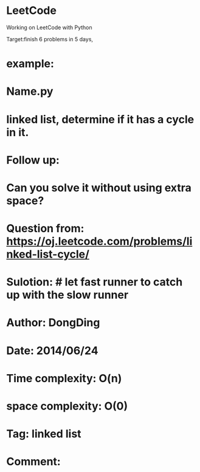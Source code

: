 LeetCode
========

Working on LeetCode with Python

Target:finish 6 problems in  5 days,
# example:

# Name.py
# linked list, determine if it has a cycle in it.
# Follow up:
# Can you solve it without using extra space?

# Question from: https://oj.leetcode.com/problems/linked-list-cycle/
# Sulotion: # let fast runner to catch up with the slow runner

# Author: DongDing 
# Date: 2014/06/24
# Time complexity:  O(n)
# space complexity:  O(0)
# Tag: linked list   
# Comment: 
